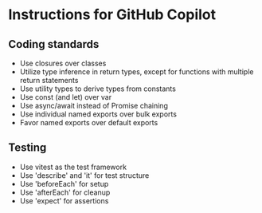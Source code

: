 # Instructions for GitHub Copilot

## Coding standards

* Use closures over classes
* Utilize type inference in return types, except for functions with multiple return statements
* Use utility types to derive types from constants
* Use const (and let) over var
* Use async/await instead of Promise chaining 
* Use individual named exports over bulk exports
* Favor named exports over default exports

## Testing

* Use vitest as the test framework 
* Use 'describe' and 'it' for test structure
* Use 'beforeEach' for setup
* Use 'afterEach' for cleanup
* Use 'expect' for assertions